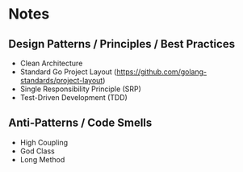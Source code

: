 # Notes

## Design Patterns / Principles / Best Practices

- Clean Architecture
- Standard Go Project Layout (https://github.com/golang-standards/project-layout)
- Single Responsibility Principle (SRP)
- Test-Driven Development (TDD)

## Anti-Patterns / Code Smells

- High Coupling
- God Class
- Long Method
